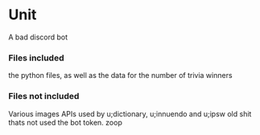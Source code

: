 # Unit
A bad discord bot
### Files included
the python files, as well as the data for the number of trivia winners
### Files not included
Various images
APIs used by u;dictionary, u;innuendo and u;ipsw
old shit thats not used
the bot token. zoop